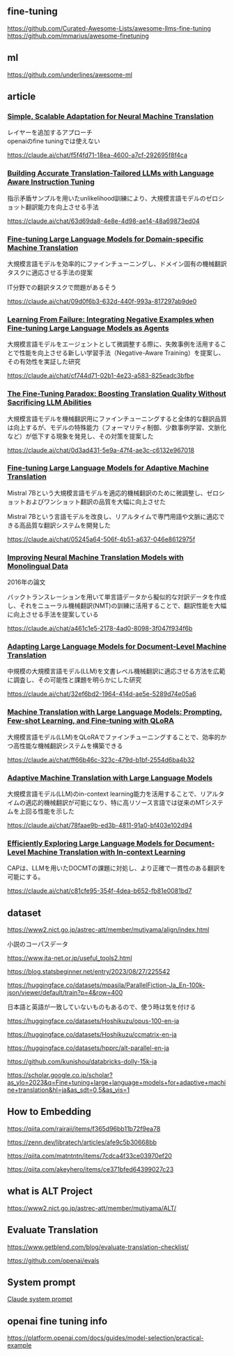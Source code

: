 
## fine-tuning

https://github.com/Curated-Awesome-Lists/awesome-llms-fine-tuning
https://github.com/mmarius/awesome-finetuning


## ml

https://github.com/underlines/awesome-ml


## article

### [Simple, Scalable Adaptation for Neural Machine Translation](https://aclanthology.org/D19-1165/)

レイヤーを追加するアプローチ  
openaiのfine tuningでは使えない

https://claude.ai/chat/f5f4fd71-18ea-4600-a7cf-292695f8f4ca

### [Building Accurate Translation-Tailored LLMs with Language Aware Instruction Tuning](https://arxiv.org/html/2403.14399v1)

指示矛盾サンプルを用いたunlikelihood訓練により、大規模言語モデルのゼロショット翻訳能力を向上させる手法

https://claude.ai/chat/63d69da8-4e8e-4d98-ae14-48a69873ed04

### [Fine-tuning Large Language Models for Domain-specific Machine Translation](https://arxiv.org/html/2402.15061v1)

大規模言語モデルを効率的にファインチューニングし、ドメイン固有の機械翻訳タスクに適応させる手法の提案

IT分野での翻訳タスクで問題があるそう

https://claude.ai/chat/09d0f6b3-632d-440f-993a-817297ab9de0

### [Learning From Failure: Integrating Negative Examples when Fine-tuning Large Language Models as Agents](https://arxiv.org/html/2402.11651v1)

大規模言語モデルをエージェントとして微調整する際に、失敗事例を活用することで性能を向上させる新しい学習手法（Negative-Aware Training）を提案し、その有効性を実証した研究

https://claude.ai/chat/cf744d71-02b1-4e23-a583-825eadc3bfbe

### [The Fine-Tuning Paradox: Boosting Translation Quality Without Sacrificing LLM Abilities](https://aclanthology.org/2024.acl-long.336/)

大規模言語モデルを機械翻訳用にファインチューニングすると全体的な翻訳品質は向上するが、モデルの特殊能力（フォーマリティ制御、少数事例学習、文脈化など）が低下する現象を発見し、その対策を提案した

https://claude.ai/chat/0d3ad431-5e9a-47f4-ae3c-c6132e967018

### [Fine-tuning Large Language Models for Adaptive Machine Translation](https://arxiv.org/abs/2312.12740)

Mistral 7Bという大規模言語モデルを適応的機械翻訳のために微調整し、ゼロショットおよびワンショット翻訳の品質を大幅に向上させた

Mistral 7Bという言語モデルを改良し、リアルタイムで専門用語や文脈に適応できる高品質な翻訳システムを開発した

https://claude.ai/chat/05245a64-506f-4b51-a637-046e8612975f

### [Improving Neural Machine Translation Models with Monolingual Data](https://arxiv.org/abs/1511.06709)

2016年の論文

バックトランスレーションを用いて単言語データから擬似的な対訳データを作成し、それをニューラル機械翻訳(NMT)の訓練に活用することで、翻訳性能を大幅に向上させる手法を提案している

https://claude.ai/chat/a461c1e5-2178-4ad0-8098-3f047f934f6b

### [Adapting Large Language Models for Document-Level Machine Translation](https://arxiv.org/abs/2401.06468)

中規模の大規模言語モデル(LLM)を文書レベル機械翻訳に適応させる方法を広範に調査し、その可能性と課題を明らかにした研究

https://claude.ai/chat/32ef6bd2-1964-414d-ae5e-5289d74e05a6


### [Machine Translation with Large Language Models: Prompting, Few-shot Learning, and Fine-tuning with QLoRA](https://aclanthology.org/2023.wmt-1.43/)

大規模言語モデル(LLM)をQLoRAでファインチューニングすることで、効率的かつ高性能な機械翻訳システムを構築できる

https://claude.ai/chat/ff66b46c-323c-479d-b1bf-2554d6ba4b32

### [Adaptive Machine Translation with Large Language Models](https://arxiv.org/abs/2301.13294)

大規模言語モデル(LLM)のin-context learning能力を活用することで、リアルタイムの適応的機械翻訳が可能になり、特に高リソース言語では従来のMTシステムを上回る性能を示した

https://claude.ai/chat/78faae9b-ed3b-4811-91a0-bf403e102d94

### [Efficiently Exploring Large Language Models for Document-Level Machine Translation with In-context Learning]()

CAPは、LLMを用いたDOCMTの課題に対処し、より正確で一貫性のある翻訳を可能にする。

https://claude.ai/chat/c81cfe95-354f-4dea-b652-fb81e0081bd7


## dataset

https://www2.nict.go.jp/astrec-att/member/mutiyama/align/index.html

小説のコーパスデータ

https://www.jta-net.or.jp/useful_tools2.html

https://blog.statsbeginner.net/entry/2023/08/27/225542


https://huggingface.co/datasets/mpasila/ParallelFiction-Ja_En-100k-json/viewer/default/train?p=4&row=400

日本語と英語が一致していないものもあるので、使う時は気を付ける

https://huggingface.co/datasets/Hoshikuzu/opus-100-en-ja

https://huggingface.co/datasets/Hoshikuzu/ccmatrix-en-ja

https://huggingface.co/datasets/hpprc/alt-parallel-en-ja

https://github.com/kunishou/databricks-dolly-15k-ja



https://scholar.google.co.jp/scholar?as_ylo=2023&q=Fine+tuning+large+language+models+for+adaptive+machine+translation&hl=ja&as_sdt=0,5&as_vis=1

## How to Embedding

https://qiita.com/rairaii/items/f365d96bb11b72f9ea78

https://zenn.dev/libratech/articles/afe9c5b30668bb

https://qiita.com/matntntn/items/7cdca4f33ce03970ef20

https://qiita.com/akeyhero/items/ce371bfed64399027c23

## what is ALT Project

https://www2.nict.go.jp/astrec-att/member/mutiyama/ALT/

## Evaluate Translation

https://www.getblend.com/blog/evaluate-translation-checklist/

https://github.com/openai/evals


## System prompt

[Claude system prompt](https://docs.anthropic.com/en/release-notes/system-prompts#july-12th-2024)

## openai fine tuning info

https://platform.openai.com/docs/guides/model-selection/practical-example